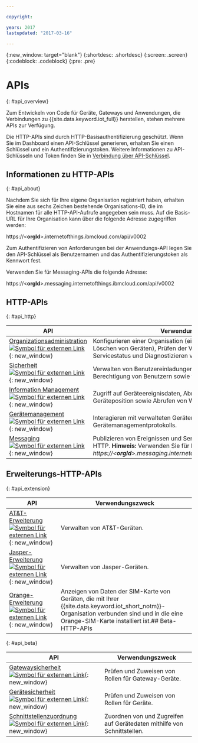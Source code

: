 ```yaml
---

copyright:

years: 2017
lastupdated: "2017-03-16"

---
```


{:new_window: target="blank"}
{:shortdesc: .shortdesc}
{:screen: .screen}
{:codeblock: .codeblock}
{:pre: .pre}


# APIs
{: #api_overview}

Zum Entwickeln von Code für Geräte, Gateways und Anwendungen, die Verbindungen zu {{site.data.keyword.iot_full}} herstellen, stehen mehrere APIs zur Verfügung.

Die HTTP-APIs sind durch HTTP-Basisauthentifizierung geschützt. Wenn Sie im Dashboard einen API-Schlüssel generieren, erhalten Sie einen Schlüssel und ein Authentifizierungstoken. Weitere Informationen zu API-Schlüsseln und Token finden Sie in [Verbindung über API-Schlüssel](../platform_authorization.html#api-key).


## Informationen zu HTTP-APIs
{: #api_about}

Nachdem Sie sich für Ihre eigene Organisation registriert haben, erhalten Sie eine aus sechs Zeichen bestehende Organisations-ID, die im Hostnamen für alle HTTP-API-Aufrufe angegeben sein muss. Auf die Basis-URL für Ihre Organisation kann über die folgende Adresse zugegriffen werden:

https://<**orgId**>.internetofthings.ibmcloud.com/api/v0002

Zum Authentifizieren von Anforderungen bei der Anwendungs-API legen Sie den API-Schlüssel als Benutzernamen und das Authentifizierungstoken als Kennwort fest.

Verwenden Sie für Messaging-APIs die folgende Adresse:

https://<**orgId**>.messaging.internetofthings.ibmcloud.com/api/v0002

## HTTP-APIs
{: #api_http}

API                     | Verwendungszweck       
------------- | -------------
[Organizationsadministration ![Symbol für externen Link](../../../icons/launch-glyph.svg)](https://docs.internetofthings.ibmcloud.com/apis/swagger/v0002/orgAdmin.html){: new_window} | Konfigurieren einer Organisation (einschließlich Erstellen und Löschen von Geräten), Prüfen der Verwendung und des Servicestatus und Diagnostizieren von Geräteverbindungsproblemen.
[Sicherheit ![Symbol für externen Link](../../../icons/launch-glyph.svg)](https://docs.internetofthings.ibmcloud.com/apis/swagger/v0002/security.html){: new_window} | Verwalten von Benutzereinladungen, der Authentifizierung und Berechtigung von Benutzern sowie von API-Schlüsseln und Geräten.
[Information Management ![Symbol für externen Link](../../../icons/launch-glyph.svg)](https://docs.internetofthings.ibmcloud.com/apis/swagger/v0002/info-mgmt.html){: new_window} |  Zugriff auf Geräteereignisdaten, Abrufen und Aktualisieren der Geräteposition sowie Abrufen von Wetterdaten für diese Position.
[Gerätemanagement ![Symbol für externen Link](../../../icons/launch-glyph.svg)](https://docs.internetofthings.ibmcloud.com/apis/swagger/v0002/deviceMgmt.html){: new_window} | Interagieren mit verwalteten Geräten mithilfe des Gerätemanagementprotokolls.
[Messaging ![Symbol für externen Link](../../../icons/launch-glyph.svg)](https://docs.internetofthings.ibmcloud.com/apis/swagger/v0002/http-messaging.html){: new_window}   | Publizieren von Ereignissen und Senden von Befehlen mithilfe von HTTP. **Hinweis:** Verwenden Sie für Messaging-APIs die Adresse *https://<**orgId**>.messaging.internetofthings.ibmcloud.com/api/v0002*.



## Erweiterungs-HTTP-APIs
{: #api_extension}

API                     | Verwendungszweck       
------------- | -------------
[AT&T-Erweiterung ![Symbol für externen Link](../../../icons/launch-glyph.svg)](https://docs.internetofthings.ibmcloud.com/apis/swagger/v0002/ext-atnt.html){: new_window} | Verwalten von AT&T-Geräten.
[Jasper-Erweiterung  ![Symbol für externen Link](../../../icons/launch-glyph.svg)](https://docs.internetofthings.ibmcloud.com/apis/swagger/v0002/ext-jasper.html){: new_window} | Verwalten von Jasper-Geräten.
[Orange-Erweiterung ![Symbol für externen Link](../../../icons/launch-glyph.svg)](https://docs.internetofthings.ibmcloud.com/apis/swagger/v0002/ext-orange.html){: new_window} | Anzeigen von Daten der SIM-Karte von Geräten, die mit Ihrer {{site.data.keyword.iot_short_notm}}-Organisation verbunden sind und in die eine Orange-SIM-Karte installiert ist.## Beta-HTTP-APIs
{: #api_beta}

API                     | Verwendungszweck       
------------- | -------------
[Gatewaysicherheit ![Symbol für externen Link](../../../icons/launch-glyph.svg)](https://docs.internetofthings.ibmcloud.com/apis/swagger/v0002-beta/security-gateway-beta.html){: new_window}   | Prüfen und Zuweisen von Rollen für Gateway-Geräte.
[Gerätesicherheit ![Symbol für externen Link](../../../icons/launch-glyph.svg)](https://docs.internetofthings.ibmcloud.com/apis/swagger/v0002-beta/security-devices-beta.html){: new_window} | Prüfen und Zuweisen von Rollen für Geräte.
[Schnittstellenzuordnung ![Symbol für externen Link](../../../icons/launch-glyph.svg)](https://docs.internetofthings.ibmcloud.com/apis/swagger/v0002-beta/info-mgmt-beta.html){: new_window}   |   Zuordnen von und Zugreifen auf Gerätedaten mithilfe von Schnittstellen.
